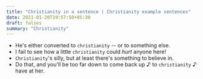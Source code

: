 ```yaml
---
title: "Christianity in a sentence | Christianity example sentences"
date: 2021-01-20T19:57:50+05:30
draft: falses
summary: "Christianity"
---
```

- He's either converted to `christianity` -- or to something else.
- I fail to see how a little `christianity` could *hurt* anyone here!
- `Christianity`'s silly, but at least there's something to believe in.
- Do that, and you'll be too far down to come back up ♪ to `christianity` ♪ have at her.
                 
